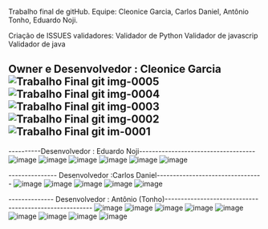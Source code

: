 Trabalho final de gitHub.
Equipe: Cleonice Garcia, Carlos Daniel, Antônio Tonho, Eduardo Noji.

Criação de ISSUES validadores:
Validador de Python
Validador de javascrip
Validador de java


Owner e Desenvolvedor : Cleonice Garcia
![Trabalho Final git img-0005](https://github.com/UFAM-ICOMP-WACAD/intro-github-flow-gitexec/assets/11917378/7e2d8d3e-299f-456e-b232-52264c494d0c)
![Trabalho Final git img-0004](https://github.com/UFAM-ICOMP-WACAD/intro-github-flow-gitexec/assets/11917378/5c5c9a2c-52b3-45a1-8271-b14ec43b7558)
![Trabalho Final git img-0003](https://github.com/UFAM-ICOMP-WACAD/intro-github-flow-gitexec/assets/11917378/6faab429-63db-46ce-a317-842d72d051cf)
![Trabalho Final git img-0002](https://github.com/UFAM-ICOMP-WACAD/intro-github-flow-gitexec/assets/11917378/f0961350-ecc4-4d42-8cfe-158891571f1c)
![Trabalho Final git im-0001](https://github.com/UFAM-ICOMP-WACAD/intro-github-flow-gitexec/assets/11917378/3a244e51-cb9a-4289-b95c-669f08f51d78)
----------------------------------------------------------------------

----------Desenvolvedor : Eduardo Noji------------------------------------
![image](https://github.com/UFAM-ICOMP-WACAD/intro-github-flow-gitexec/assets/11917378/dd0c491b-ce98-41bb-aaf2-3b9864e549d9)
![image](https://github.com/UFAM-ICOMP-WACAD/intro-github-flow-gitexec/assets/11917378/ec0a48a6-780d-4772-b05d-610b56f642ea)
![image](https://github.com/UFAM-ICOMP-WACAD/intro-github-flow-gitexec/assets/11917378/f42fe762-dc3e-4cef-a867-0c97d4375c48)
![image](https://github.com/UFAM-ICOMP-WACAD/intro-github-flow-gitexec/assets/11917378/7eb0f6fd-920f-4ad9-bdd3-e21a96909c40)
![image](https://github.com/UFAM-ICOMP-WACAD/intro-github-flow-gitexec/assets/11917378/0ae55bc9-c200-4a88-b649-dc6bb70ffdf2)
![image](https://github.com/UFAM-ICOMP-WACAD/intro-github-flow-gitexec/assets/11917378/955620d9-0533-41cd-92ab-bc7044f69be6)


--------------- Desenvolvedor :Carlos Daniel---------------------------------
![image](https://github.com/UFAM-ICOMP-WACAD/intro-github-flow-gitexec/assets/11917378/df1618f5-0576-430f-bcda-c795211c5b16)
![image](https://github.com/UFAM-ICOMP-WACAD/intro-github-flow-gitexec/assets/11917378/7e0ff57a-1098-4ba0-b0a1-8e9d978af4a4)
![image](https://github.com/UFAM-ICOMP-WACAD/intro-github-flow-gitexec/assets/11917378/3ceef1b3-1746-4c29-9377-a491f81e5d61)
![image](https://github.com/UFAM-ICOMP-WACAD/intro-github-flow-gitexec/assets/11917378/8be0daf1-8608-47d8-a0d1-93d9af095881)
![image](https://github.com/UFAM-ICOMP-WACAD/intro-github-flow-gitexec/assets/11917378/e5cbcea0-9987-43ad-ba2f-7036a24ceb04)

-------------- Desenvolvedor : Antônio (Tonho)-------------------------------------------------------
![image](https://github.com/UFAM-ICOMP-WACAD/intro-github-flow-gitexec/assets/11917378/e642ba21-855b-4a86-8a58-3f9f2f7bc183)
![image](https://github.com/UFAM-ICOMP-WACAD/intro-github-flow-gitexec/assets/11917378/6576943c-eec0-4acb-ac9f-0d8d6d50361d)
![image](https://github.com/UFAM-ICOMP-WACAD/intro-github-flow-gitexec/assets/11917378/4fc51bec-7b43-4168-a907-ea2d233ddcb4)
![image](https://github.com/UFAM-ICOMP-WACAD/intro-github-flow-gitexec/assets/11917378/361f3c48-53ab-4dcf-92a0-53347ef77b25)
![image](https://github.com/UFAM-ICOMP-WACAD/intro-github-flow-gitexec/assets/11917378/38376169-a017-4b01-a4ce-2ec5bf453dea)
![image](https://github.com/UFAM-ICOMP-WACAD/intro-github-flow-gitexec/assets/11917378/665f696f-d5fe-4fa1-8d3a-ee311740f530)
![image](https://github.com/UFAM-ICOMP-WACAD/intro-github-flow-gitexec/assets/11917378/3186e085-6ffd-4a37-be23-7d177a0e4b35)
![image](https://github.com/UFAM-ICOMP-WACAD/intro-github-flow-gitexec/assets/11917378/26754603-0df1-4f0c-b84b-bdb9ce60ea07)
![image](https://github.com/UFAM-ICOMP-WACAD/intro-github-flow-gitexec/assets/11917378/ce3ef69d-72d3-4381-894d-fd3eee54e0f5)
























